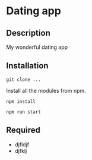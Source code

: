 # Dating app

## Description
My wonderful dating app

## Installation
```
git clone ...
```

Install all the modules from npm.
```
npm install
```

```
npm run start
```

## Required
* djfldjf
* djfklj
